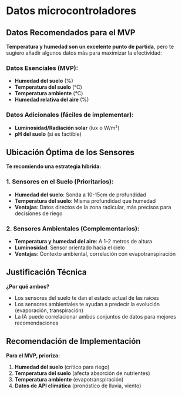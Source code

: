 # Datos microcontroladores
## Datos Recomendados para el MVP

**Temperatura y humedad son un excelente punto de partida**, pero te sugiero añadir algunos datos más para maximizar la efectividad:

### Datos Esenciales (MVP):
- **Humedad del suelo** (%)
- **Temperatura del suelo** (°C)
- **Temperatura ambiente** (°C)
- **Humedad relativa del aire** (%)

### Datos Adicionales (fáciles de implementar):
- **Luminosidad/Radiación solar** (lux o W/m²)
- **pH del suelo** (si es factible)

## Ubicación Óptima de los Sensores

**Te recomiendo una estrategia híbrida:**

### 1. **Sensores en el Suelo** (Prioritarios):
- **Humedad del suelo**: Sonda a 10-15cm de profundidad
- **Temperatura del suelo**: Misma profundidad que humedad
- **Ventajas**: Datos directos de la zona radicular, más precisos para decisiones de riego

### 2. **Sensores Ambientales** (Complementarios):
- **Temperatura y humedad del aire**: A 1-2 metros de altura
- **Luminosidad**: Sensor orientado hacia el cielo
- **Ventajas**: Contexto ambiental, correlación con evapotranspiración

## Justificación Técnica

**¿Por qué ambos?**
- Los sensores del suelo te dan el estado actual de las raíces
- Los sensores ambientales te ayudan a predecir la evolución (evaporación, transpiración)
- La IA puede correlacionar ambos conjuntos de datos para mejores recomendaciones

## Recomendación de Implementación

**Para el MVP, prioriza:**
1. **Humedad del suelo** (crítico para riego)
2. **Temperatura del suelo** (afecta absorción de nutrientes)
3. **Temperatura ambiente** (evapotranspiración)
4. **Datos de API climática** (pronóstico de lluvia, viento)

